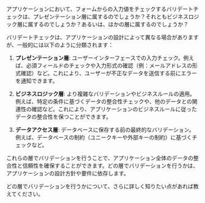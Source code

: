 アプリケーションにおいて、フォームからの入力値をチェックするバリデートチェックは、プレゼンテーション層に属するのでしょうか？それともビジネスロジック層に属するのでしょうか？あるいは、ほかの層に属するのでしょうか？


バリデートチェックは、アプリケーションの設計によって異なる場合がありますが、一般的には以下のように分類されます：

1. **プレゼンテーション層**: ユーザーインターフェースでの入力チェック。例えば、必須フィールドのチェックや入力形式の確認（例：メールアドレスの形式確認）など。これにより、ユーザーが不正なデータを送信する前にエラーを通知できます。

2. **ビジネスロジック層**: より複雑なバリデーションやビジネスルールの適用。例えば、特定の条件に基づくデータの整合性チェックや、他のデータとの関連性の確認など。これにより、アプリケーションのビジネスルールに従ったデータの整合性を保つことができます。

3. **データアクセス層**: データベースに保存する前の最終的なバリデーション。例えば、データベースの制約（ユニークキーや外部キーの制約）に基づくチェックなど。

これらの層でバリデーションを行うことで、アプリケーション全体のデータの整合性と信頼性を確保することができます。どの層でバリデーションを行うかは、アプリケーションの設計方針や要件に依存します。

どの層でバリデーションを行うかについて、さらに詳しく知りたい点があれば教えてください。
